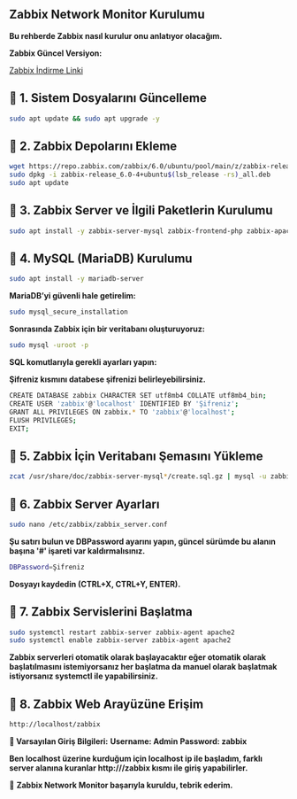 ## Zabbix Network Monitor Kurulumu
**Bu rehberde Zabbix nasıl kurulur onu anlatıyor olacağım.**

**Zabbix Güncel Versiyon:**

[Zabbix İndirme Linki](https://www.zabbix.com/download)

## 📌 **1. Sistem Dosyalarını Güncelleme**  

```bash
sudo apt update && sudo apt upgrade -y
```

## 📌 **2. Zabbix Depolarını Ekleme**  

```bash
wget https://repo.zabbix.com/zabbix/6.0/ubuntu/pool/main/z/zabbix-release/zabbix-release_6.0-4+ubuntu$(lsb_release -rs)_all.deb
sudo dpkg -i zabbix-release_6.0-4+ubuntu$(lsb_release -rs)_all.deb
sudo apt update
```

## 📌 **3. Zabbix Server ve İlgili Paketlerin Kurulumu**  

```bash
sudo apt install -y zabbix-server-mysql zabbix-frontend-php zabbix-apache-conf zabbix-agent
```

## 📌 **4. MySQL (MariaDB) Kurulumu**  

```bash
sudo apt install -y mariadb-server
```

**MariaDB’yi güvenli hale getirelim:**

```bash
sudo mysql_secure_installation
```

**Sonrasında Zabbix için bir veritabanı oluşturuyoruz:**

```bash
sudo mysql -uroot -p
```

**SQL komutlarıyla gerekli ayarları yapın:**

**Şifreniz kısmını databese şifrenizi belirleyebilirsiniz.**

```bash
CREATE DATABASE zabbix CHARACTER SET utf8mb4 COLLATE utf8mb4_bin;
CREATE USER 'zabbix'@'localhost' IDENTIFIED BY 'Şifreniz';
GRANT ALL PRIVILEGES ON zabbix.* TO 'zabbix'@'localhost';
FLUSH PRIVILEGES;
EXIT;
```

## 📌 **5. Zabbix İçin Veritabanı Şemasını Yükleme**  

```bash
zcat /usr/share/doc/zabbix-server-mysql*/create.sql.gz | mysql -u zabbix -p zabbix
```

## 📌 **6. Zabbix Server Ayarları**  

```bash
sudo nano /etc/zabbix/zabbix_server.conf
```

**Şu satırı bulun ve DBPassword ayarını yapın, güncel sürümde bu alanın başına '#' işareti var kaldırmalısınız.**

```bash
DBPassword=Şifreniz
```

**Dosyayı kaydedin (CTRL+X, CTRL+Y, ENTER).**

## 📌 **7. Zabbix Servislerini Başlatma**  

```bash
sudo systemctl restart zabbix-server zabbix-agent apache2
sudo systemctl enable zabbix-server zabbix-agent apache2
```

**Zabbix serverleri otomatik olarak başlayacaktır eğer otomatik olarak başlatılmasını istemiyorsanız her başlatma da manuel olarak başlatmak istiyorsanız systemctl ile yapabilirsiniz.**

## 📌 **8. Zabbix Web Arayüzüne Erişim**  

```bash
http://localhost/zabbix
```

**🎯 Varsayılan Giriş Bilgileri:**
**Username: Admin**
**Password: zabbix**

**Ben localhost üzerine kurduğum için localhost ip ile başladım, farklı server alanına kuranlar http://<IP>/zabbix kısmı ile giriş yapabilirler.**


🥳 **Zabbix Network Monitor başarıyla kuruldu, tebrik ederim.**

